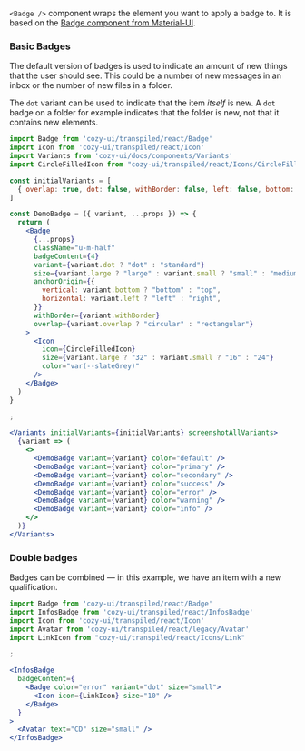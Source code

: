 `<Badge />` component wraps the element you want to apply a badge to. It is based on the [Badge component from Material-UI](https://v4.mui.com/api/badge/).

### Basic Badges

The default version of badges is used to indicate an amount of new things that the user should see. This could be a number of new messages in an inbox or the number of new files in a folder.

The `dot` variant can be used to indicate that the item _itself_ is new. A `dot` badge on a folder for example indicates that the folder is new, not that it contains new elements.

```jsx
import Badge from 'cozy-ui/transpiled/react/Badge'
import Icon from 'cozy-ui/transpiled/react/Icon'
import Variants from 'cozy-ui/docs/components/Variants'
import CircleFilledIcon from "cozy-ui/transpiled/react/Icons/CircleFilled"

const initialVariants = [
  { overlap: true, dot: false, withBorder: false, left: false, bottom: false, small: false, large: false }
]

const DemoBadge = ({ variant, ...props }) => {
  return (
    <Badge
      {...props}
      className="u-m-half"
      badgeContent={4}
      variant={variant.dot ? "dot" : "standard"}
      size={variant.large ? "large" : variant.small ? "small" : "medium"}
      anchorOrigin={{
        vertical: variant.bottom ? "bottom" : "top",
        horizontal: variant.left ? "left" : "right",
      }}
      withBorder={variant.withBorder}
      overlap={variant.overlap ? "circular" : "rectangular"}
    >
      <Icon
        icon={CircleFilledIcon}
        size={variant.large ? "32" : variant.small ? "16" : "24"}
        color="var(--slateGrey)"
      />
    </Badge>
  )
}

;

<Variants initialVariants={initialVariants} screenshotAllVariants>
  {variant => (
    <>
      <DemoBadge variant={variant} color="default" />
      <DemoBadge variant={variant} color="primary" />
      <DemoBadge variant={variant} color="secondary" />
      <DemoBadge variant={variant} color="success" />
      <DemoBadge variant={variant} color="error" />
      <DemoBadge variant={variant} color="warning" />
      <DemoBadge variant={variant} color="info" />
    </>
  )}
</Variants>
```

### Double badges

Badges can be combined — in this example, we have an item with a new qualification.

```jsx
import Badge from 'cozy-ui/transpiled/react/Badge'
import InfosBadge from 'cozy-ui/transpiled/react/InfosBadge'
import Icon from 'cozy-ui/transpiled/react/Icon'
import Avatar from 'cozy-ui/transpiled/react/legacy/Avatar'
import LinkIcon from "cozy-ui/transpiled/react/Icons/Link"

;

<InfosBadge
  badgeContent={
    <Badge color="error" variant="dot" size="small">
      <Icon icon={LinkIcon} size="10" />
    </Badge>
  }
>
  <Avatar text="CD" size="small" />
</InfosBadge>
```
